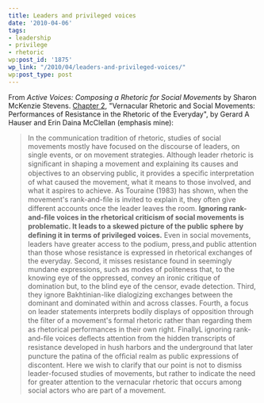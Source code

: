 ```yaml
---
title: Leaders and privileged voices
date: '2010-04-06'
tags:
- leadership
- privilege
- rhetoric
wp:post_id: '1875'
wp_link: "/2010/04/leaders-and-privileged-voices/"
wp:post_type: post
---
```


From _Active Voices: Composing a Rhetoric for Social Movements_ by Sharon McKenzie Stevens. [Chapter 2](http://books.google.com/books?id=_l7PoDouA4IC&lpg=PP1&pg=PA25#v=onepage&q&f=false), "Vernacular Rhetoric and Social Movements: Performances of Resistance in the Rhetoric of the Everyday", by Gerard A Hauser and Erin Daina McClellan (emphasis mine):

> In the communication tradition of rhetoric, studies of social movements mostly have focused on the discourse of leaders, on single events, or on movement strategies. Although leader rhetoric is signiﬁcant in shaping a movement and explaining its causes and objectives to an observing public, it provides a speciﬁc interpretation of what caused the movement, what it means to those involved, and what it aspires to achieve. As Touraine (1983) has shown, when the movement's rank-and-ﬁle is invited to explain it, they often give different accounts once the leader leaves the room. **Ignoring rank-and-ﬁle voices in the rhetorical criticism of social movements is problematic. It leads to a skewed picture of the public sphere by deﬁning it in terms of privileged voices.** Even in social movements, leaders have greater access to the podium, press,and public attention than those whose resistance is expressed in rhetorical exchanges of the everyday. Second, it misses resistance found in seemingly mundane expressions, such as modes of politeness that, to the knowing eye of the oppressed, convey an ironic critique of domination but, to the blind eye of the censor, evade detection. Third, they ignore Bakhtinian-like dialogizing exchanges between the dominant and dominated within and across classes. Fourth, a focus on leader statements interprets bodily displays of opposition through the ﬁlter of a movement's formal rhetoric rather than regarding them as rhetorical performances in their own right. FinallyL ignoring rank-and-ﬁle voices deﬂects attention from the hidden transcripts of resistance developed in hush harbors and the underground that later puncture the patina of the ofﬁcial realm as public expressions of discontent. Here we wish to clarify that our point is not to dismiss leader-focused studies of movements, but rather to indicate the need for greater attention to the vernacular rhetoric that occurs among social actors who are part of a movement.
